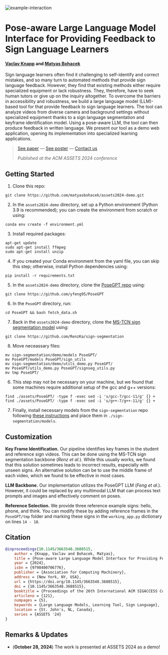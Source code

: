 ![example-interaction](https://github.com/user-attachments/assets/638656a5-3091-48bc-b813-fe63ecbf57aa)

# Pose-aware Large Language Model Interface for Providing Feedback to Sign Language Learners

#### [Vaclav Knapp](https://www.linkedin.com/in/václav-knapp-7696b624a/) and [Matyas Bohacek](https://www.matyasbohacek.com)

Sign language learners often find it challenging to self-identify and correct mistakes, and so many turn to automated methods that provide sign language feedback. However, they find that existing methods either require specialized equipment or lack robustness. They, therefore, have to seek human tutors or give up on the inquiry altogether. To overcome the barriers in accessibility and robustness, we build a large language model (LLM)-based tool for that provide feedback to sign language learners. The tool can analyze videos from diverse camera and background settings without specialized equipment thanks to a sign language segmentation and keyframe identification model. Using a pose-aware LLM, the tool can then produce feedback in written language. We present our tool as a demo web application, opening its implementation into specialized learning applications.

> [See paper](https://dl.acm.org/doi/10.1145/3663548.3688515) — [See poster]() — [Contact us](mailto:maty-at-stanford-dot-edu)
> 
> _Published at the ACM ASSETS 2024 conference_

## Getting Started

1. Clone this repo:

```shell
git clone https://github.com/matyasbohacek/assets2024-demo.git
```

2. In the `assets2024-demo` directory, set up a Python environment (Python 3.9 is recommended); you can create the environment from scratch or using:

```shell
conda env create -f environment.yml
```

3. Install required packages:

```shell
apt-get update 
sudo apt-get install ffmpeg
sudo apt-get install unzip
```

4. If you created your Conda environment from the yaml file, you can skip this step; otherwise, install Python dependencies using:

```shell
pip install -r requirements.txt
```

5. In the `assets2024-demo` directory, clone the [PoseGPT repo](https://github.com/yfeng95/PoseGP) using:

```shell
git clone https://github.com/yfeng95/PoseGPT
```

6. In the `PoseGPT` directory, run:

```shell
cd PoseGPT && bash fetch_data.sh
```

7. Back in the `assets2024-demo` directory, clone the [MS-TCN sign segmentation model](https://github.com/RenzKa/sign-segmentation) using:

```shell
git clone https://github.com/RenzKa/sign-segmentation
```

8. Move neceassary files:

```shell
mv sign-segmentation/demo/models PoseGPT/
mv PoseGPT/models PoseGPT/sign_utils
mv sign-segmentation/demo/utils_demo.py PoseGPT/
mv PoseGPT/utils_demo.py PoseGPT/signseg_utils.py
mv tmp PoseGPT/
```

6. This step may not be necessary on your machine, but we found that some machines require additional setup of the gcc and g++ versions:

```shell
find ./assets/PoseGPT/ -type f -exec sed -i 's/gcc-7/gcc-11/g' {} +
find ./assets/PoseGPT/ -type f -exec sed -i 's/g++-7/g++-11/g' {} +
```

7. Finally, install necessary models from the `sign-segmentation` repo following [these instructions](https://github.com/RenzKa/sign-segmentation?tab=readme-ov-file#data-and-models) and place them in `./sign-segmentation/models`.

## Customization

**Key Frame Identification.** Our pipeline identifies key frames in the student and reference sign videos. This can be done using the MS-TCN sign segmentation backbone (*Renz et al.*). While this usually works, we found that this solution sometimes leads to incorrect results, especially with unseen signs. An alternative solution can be to use the middle frame of each video, which we found to be effective in most cases.

**LLM Backbone.** Our implementation utilizes the PoseGPT LLM (*Feng et al.*). However, it could be replaced by any multimodal LLM that can process text prompts and images and effectively comment on poses.

**Reference Selection.** We provide three reference example signs: hello, phone, and think. You can modify these by adding reference frames in the `PoseGPT/tmp` folder and marking these signs in the `working_app.py` dictionary on lines `14 - 18`.

## Citation

```bibtex
@inproceedings{10.1145/3663548.3688515,
    author = {Knapp, Vaclav and Bohacek, Matyas},
    title = {Pose-aware Large Language Model Interface for Providing Feedback to Sign Language Learners},
    year = {2024},
    isbn = {9798400706776},
    publisher = {Association for Computing Machinery},
    address = {New York, NY, USA},
    url = {https://doi.org/10.1145/3663548.3688515},
    doi = {10.1145/3663548.3688515},
    booktitle = {Proceedings of the 26th International ACM SIGACCESS Conference on Computers and Accessibility},
    articleno = {121},
    numpages = {5},
    keywords = {Large Language Models, Learning Tool, Sign Language},
    location = {St. John's, NL, Canada},
    series = {ASSETS '24}
}
```

## Remarks & Updates

- (**October 28, 2024**) The work is presented at ASSETS 2024 as a demo!
